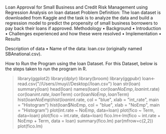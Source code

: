 Loan Approval for Small Business and Credit Risk Management  using Regression Analysis on loan dataset
Problem Definition:
The loan dataset is downloaded from Kaggle and the task is to analyze the data and build a regression model to predict the propensity of small business borrowers to pay back their loans if approved.
Methodology
	•	Background
	•	Introduction
	•	Challenges experienced and how these were resolved
	•	Implementation
	•	Results

Description of data
	•	Name of the data: loan.csv (originally named SBAnational.csv).

              
 How to Run the Program using the loan Dataset.
For this Dataset, below is the steps taken to run the program in R.
> library(ggplot2)
> library(dplyr)
>library(broom)
> library(ggpubr)
>loan<-read.csv("//Users//muyi//Desktop//loan.csv")
> loan
> str(loan)
> summary(loan)
> head(loan)
> names(loan)
> cor(loan$NoEmp, loan$int.rate)
> cor(loan$int.rate, loan$Term)
> cor(loan$NoEmp, loan$Term)
> hist(loan$NoEmp)
> hist(loan$int.rate, col = "blue", xlab = "int_rate", main = "Histogram")
> hist(loan$NoEmp, col = "blue", xlab = "NoEmp", main = "Histogram")
> plot(int.rate ~ NoEmp, data=loan)
> plot(fico ~ Term, data=loan)
> plot(fico ~ int.rate, data=loan)
> fico.lm<-lm(fico ~ int.rate + NoEmp + Term, data = loan)
> summary(fico.lm)
> par(mfrow=c(2,2))
> plot(fico.lm)
